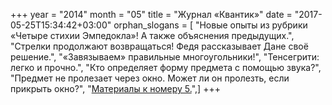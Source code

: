+++
year = "2014"
month = "05"
title = "Журнал «Квантик»"
date = "2017-05-25T15:34:42+03:00"
orphan_slogans = [ "Новые опыты из рубрики «Четыре стихии Эмпедокла»! А также объяснения предыдущих.", "Стрелки продолжают возвращаться! Федя рассказывает Дане своё решение.", "«Завязываем» правильные многоугольники!", "Тенсегрити: легко и прочно.", "Кто определяет форму предмета с помощью звука?", "Предмет не пролезает через окно. Может ли он пролезть, если прикрыть окно?", "[Материалы к номеру 5.](/issue/extras/materials_2014_05.html)",]
+++
